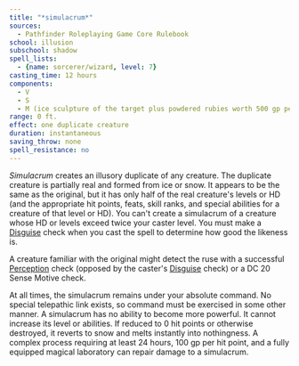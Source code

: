 ```yaml
---
title: "*simulacrum*"
sources:
  - Pathfinder Roleplaying Game Core Rulebook
school: illusion
subschool: shadow
spell_lists:
  - {name: sorcerer/wizard, level: 7}
casting_time: 12 hours
components:
  - V
  - S
  - M (ice sculpture of the target plus powdered rubies worth 500 gp per HD of the simulacrum)
range: 0 ft.
effect: one duplicate creature
duration: instantaneous
saving_throw: none
spell_resistance: no
---
```


*Simulacrum* creates an illusory duplicate of any creature. The duplicate creature is partially real and formed from ice or snow. It appears to be the same as the original, but it has only half of the real creature's levels or HD (and the appropriate hit points, feats, skill ranks, and special abilities for a creature of that level or HD). You can't create a simulacrum of a creature whose HD or levels exceed twice your caster level. You must make a [Disguise](/skills/disguise/) check when you cast the spell to determine how good the likeness is.

A creature familiar with the original might detect the ruse with a successful [Perception](/skills/perception/) check (opposed by the caster's [Disguise](/skills/disguise/) check) or a DC 20 Sense Motive check.

At all times, the simulacrum remains under your absolute command. No special telepathic link exists, so command must be exercised in some other manner. A simulacrum has no ability to become more powerful. It cannot increase its level or abilities. If reduced to 0 hit points or otherwise destroyed, it reverts to snow and melts instantly into nothingness. A complex process requiring at least 24 hours, 100 gp per hit point, and a fully equipped magical laboratory can repair damage to a simulacrum.

